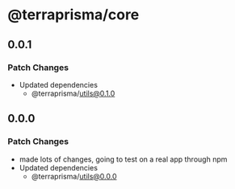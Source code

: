 # @terraprisma/core

## 0.0.1

### Patch Changes

- Updated dependencies
  - @terraprisma/utils@0.1.0

## 0.0.0

### Patch Changes

- made lots of changes, going to test on a real app through npm
- Updated dependencies
  - @terraprisma/utils@0.0.0
